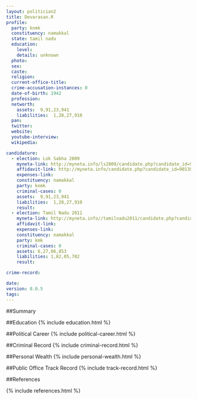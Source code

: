 ```yaml
---
layout: politician2
title: Devarasan.R
profile: 
  party: knmk
  constituency: namakkal
  state: tamil nadu
  education: 
    level: 
    details: unknown
  photo: 
  sex: 
  caste: 
  religion: 
  current-office-title: 
  crime-accusation-instances: 0
  date-of-birth: 1942
  profession: 
  networth: 
    assets:  9,91,23,941
    liabilities:  1,28,27,910
  pan: 
  twitter: 
  website: 
  youtube-interview: 
  wikipedia: 

candidature: 
  - election: Lok Sabha 2009
    myneta-link: http://myneta.info/ls2009/candidate.php?candidate_id=9013
    affidavit-link: http://myneta.info/candidate.php?candidate_id=9013&scan=original
    expenses-link: 
    constituency: namakkal 
    party: knmk
    criminal-cases: 0
    assets:  9,91,23,941
    liabilities:  1,28,27,910
    result:  
  - election: Tamil Nadu 2011
    myneta-link: http://myneta.info//tamilnadu2011/candidate.php?candidate_id=880
    affidavit-link: 
    expenses-link: 
    constituency: namakkal 
    party: kmk
    criminal-cases: 0
    assets: 6,27,06,853
    liabilities: 1,82,05,702
    result:  

crime-record: 

date: 
version: 0.0.5
tags: 
---
```

##Summary


##Education
{% include education.html %}


##Political Career
{% include political-career.html %}


##Criminal Record
{% include criminal-record.html %}


##Personal Wealth
{% include personal-wealth.html %}


##Public Office Track Record
{% include track-record.html %}


##References


{% include references.html %}